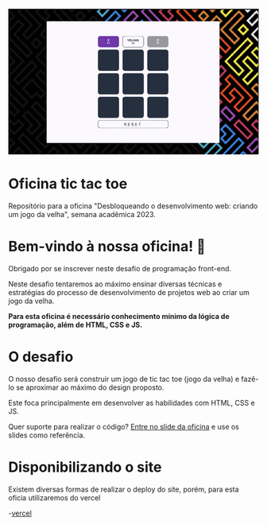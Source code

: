 ![Preview do design do jogo da velha](https://github.com/oivatO-soD-sotnaS/Oficina-tic-tac-toe/blob/6d561b0ac63f6abf1e194b4f5d6aba57f135872b/Design/Preview%20do%20design.png)
# Oficina tic tac toe

Repositório para a oficina "Desbloqueando o desenvolvimento web: criando um jogo da velha", semana acadêmica 2023.

# Bem-vindo à nossa oficina! 👋

Obrigado por se inscrever neste desafio de programação front-end.

Neste desafio tentaremos ao máximo ensinar diversas técnicas e estratégias do processo de desenvolvimento de projetos web ao criar um jogo da velha.

**Para esta oficina é necessário conhecimento mínimo da lógica de programação, além de HTML, CSS e JS.**

# O desafio

O nosso desafio será construir um jogo de tic tac toe (jogo da velha) e fazê-lo se aproximar ao máximo do design proposto.

Este foca principalmente em desenvolver as habilidades com HTML, CSS e JS.

Quer suporte para realizar o código? [Entre no slide da oficina](https://www.canva.com/design/DAFtOQYEao4/p9bVfXz4LIifd3w96zj7yQ/edit?utm_content=DAFtOQYEao4&utm_campaign=designshare&utm_medium=link2&utm_source=sharebutton) e use os slides como referência.

# Disponibilizando o site

Existem diversas formas de realizar o deploy do site, porém, para esta oficia utilizaremos do vercel

-[vercel](https://www.google.com/url?sa=t&rct=j&q=&esrc=s&source=web&cd=&ved=2ahUKEwjl3OrI_q2BAxUFnpUCHUWUAOUQFnoECAcQAQ&url=https%3A%2F%2Fvercel.com%2F&usg=AOvVaw0IyxhwoD9uGvLBGqylHAlt&opi=89978449)
